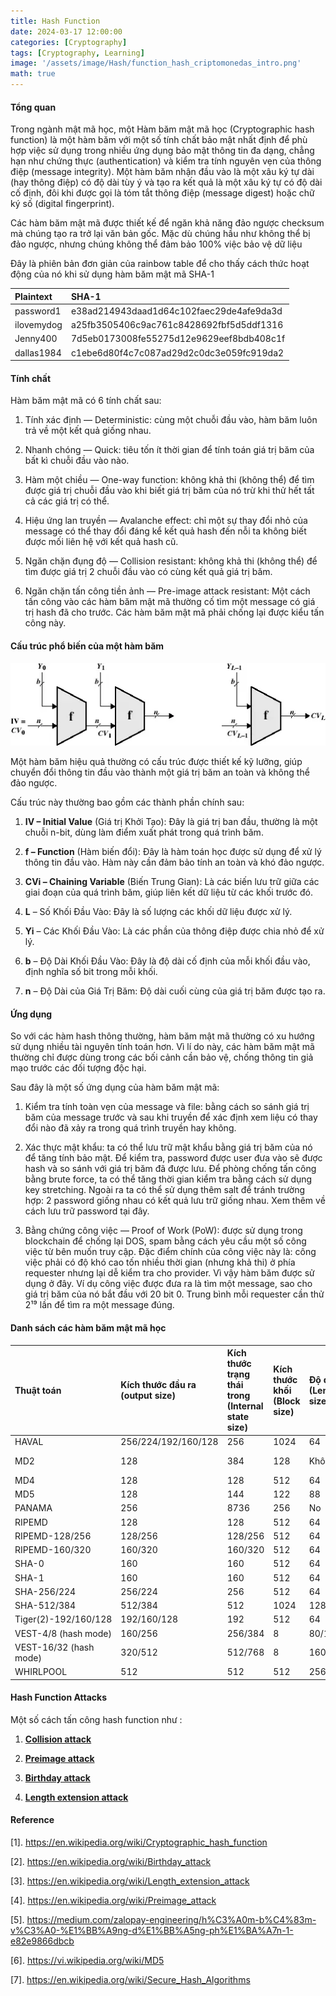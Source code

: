 ```yaml
---
title: Hash Function
date: 2024-03-17 12:00:00
categories: [Cryptography]
tags: [Cryptography, Learning]
image: '/assets/image/Hash/function_hash_criptomonedas_intro.png'
math: true
---
```


#### Tổng quan

Trong ngành mật mã học, một Hàm băm mật mã học (Cryptographic hash function) là một hàm băm với một số tính chất bảo mật nhất định để phù hợp việc sử dụng trong nhiều ứng dụng bảo mật thông tin đa dạng, chẳng hạn như chứng thực (authentication) và kiểm tra tính nguyên vẹn của thông điệp (message integrity). Một hàm băm nhận đầu vào là một xâu ký tự dài (hay thông điệp) có độ dài tùy ý và tạo ra kết quả là một xâu ký tự có độ dài cố định, đôi khi được gọi là tóm tắt thông điệp (message digest) hoặc chữ ký số (digital fingerprint).

Các hàm băm mật mã được thiết kế để ngăn khả năng đảo ngược checksum mà chúng tạo ra trở lại văn bản gốc. Mặc dù chúng hầu như không thể bị đảo ngược, nhưng chúng không thể đảm bảo 100% việc bảo vệ dữ liệu

Đây là phiên bản đơn giản của rainbow table để cho thấy cách thức hoạt động của nó khi sử dụng hàm băm mật mã SHA-1


|Plaintext|SHA-1|
|:--|:--|
|password1|e38ad214943daad1d64c102faec29de4afe9da3d|
|ilovemydog|a25fb3505406c9ac761c8428692fbf5d5ddf1316|
|Jenny400|7d5eb0173008fe55275d12e9629eef8bdb408c1f|
|dallas1984|c1ebe6d80f4c7c087ad29d2c0dc3e059fc919da2|


#### Tính chất

Hàm băm mật mã có 6 tính chất sau:


1. Tính xác định — Deterministic: cùng một chuỗi đầu vào, hàm băm luôn trả về một kết quả giống nhau.

2. Nhanh chóng — Quick: tiêu tốn ít thời gian để tính toán giá trị băm của bất kì chuỗi đầu vào nào.

3. Hàm một chiều — One-way function: không khả thi (không thể) để tìm được giá trị chuỗi đầu vào khi biết giá trị băm của nó trừ khi thử hết tất cả các giá trị có thể.

4. Hiệu ứng lan truyền — Avalanche effect: chỉ một sự thay đổi nhỏ của message có thể thay đổi đáng kể kết quả hash đến nỗi ta không biết được mối liên hệ với kết quả hash cũ.

5. Ngăn chặn đụng độ — Collision resistant: không khả thi (không thể) để tìm được giá trị 2 chuỗi đầu vào có cùng kết quả giá trị băm.

6. Ngăn chặn tấn công tiền ảnh — Pre-image attack resistant: Một cách tấn công vào các hàm băm mật mã thường cố tìm một message có giá trị hash đã cho trước. Các hàm băm mật mã phải chống lại được kiểu tấn công này.

#### Cấu trúc phổ biến của một hàm băm

![image](/assets/image/Hash/Cautruc_hash.png)

Một hàm băm hiệu quả thường có cấu trúc được thiết kế kỹ lưỡng, giúp chuyển đổi thông tin đầu vào thành một giá trị băm an toàn và không thể đảo ngược. 

Cấu trúc này thường bao gồm các thành phần chính sau:

1. **IV – Initial Value** (Giá trị Khởi Tạo): Đây là giá trị ban đầu, thường là một chuỗi n-bit, dùng làm điểm xuất phát trong quá trình băm.

2. **f – Function** (Hàm biến đổi): Đây là hàm toán học được sử dụng để xử lý thông tin đầu vào. Hàm này cần đảm bảo tính an toàn và khó đảo ngược.

3. **CVi – Chaining Variable** (Biến Trung Gian): Là các biến lưu trữ giữa các giai đoạn của quá trình băm, giúp liên kết dữ liệu từ các khối trước đó.

4. **L** – Số Khối Đầu Vào: Đây là số lượng các khối dữ liệu được xử lý.

5. **Yi** – Các Khối Đầu Vào: Là các phần của thông điệp được chia nhỏ để xử lý.

6. **b** – Độ Dài Khối Đầu Vào: Đây là độ dài cố định của mỗi khối đầu vào, định nghĩa số bit trong mỗi khối.

7. **n** – Độ Dài của Giá Trị Băm: Độ dài cuối cùng của giá trị băm được tạo ra.

#### Ứng dụng

So với các hàm hash thông thường, hàm băm mật mã thường có xu hướng sử dụng nhiều tài nguyên tính toán hơn. Vì lí do này, các hàm băm mật mã thường chỉ được dùng trong các bối cảnh cần bảo vệ, chống thông tin giả mạo trước các đối tượng độc hại.


Sau đây là một số ứng dụng của hàm băm mật mã:


1. Kiểm tra tính toàn vẹn của message và file: bằng cách so sánh giá trị băm của message trước và sau khi truyền để xác định xem liệu có thay đổi nào đã xảy ra trong quá trình truyền hay không.

2. Xác thực mật khẩu: ta có thể lưu trữ mật khẩu bằng giá trị băm của nó để tăng tính bảo mật. Để kiểm tra, password được user đưa vào sẽ được hash và so sánh với giá trị băm đã được lưu. Để phòng chống tấn công bằng brute force, ta có thể tăng thời gian kiểm tra bằng cách sử dụng key stretching. Ngoài ra ta có thể sử dụng thêm salt để tránh trường hợp: 2 password giống nhau có kết quả lưu trữ giống nhau. Xem thêm về cách lưu trữ password tại đây.

3. Bằng chứng công việc — Proof of Work (PoW): được sử dụng trong blockchain để chống lại DOS, spam bằng cách yêu cầu một số công việc từ bên muốn truy cập. Đặc điểm chính của công việc này là: công việc phải có độ khó cao tốn nhiều thời gian (nhưng khả thi) ở phía requester nhưng lại dễ kiểm tra cho provider. Vì vậy hàm băm được sử dụng ở đây. Ví dụ công việc được đưa ra là tìm một message, sao cho giá trị băm của nó bắt đầu với 20 bit 0. Trung bình mỗi requester cần thử 2¹⁹ lần để tìm ra một message đúng.

#### Danh sách các hàm băm mật mã học

|Thuật toán|	Kích thước đầu ra (output size)|	Kích thước trạng thái trong (Internal state size)|	Kích thước khối (Block size)|	Độ dài (Length size)|	Kích thước word (Word size)|	Xung đột (Collision)|
|:--|:--|:--|:--|:--|:--|:--|
|HAVAL	|256/224/192/160/128	|256	|1024	|64	|32	|Có|
|MD2	|128	|384	|128	|Không	|8	|khả năng lớn|
|MD4	|128	|128	|512	|64	|32	|Có|
|MD5	|128	|144	|122	|88	|88	|Có|
|PANAMA	|256	|8736	|256	|No	|32	|Có lỗi|
|RIPEMD	|128	|128	|512	|64	|32	|Có|
|RIPEMD-128/256	|128/256	|128/256	|512	|64	|32	|Không|
|RIPEMD-160/320	|160/320	|160/320	|512	|64	|32	|Không|
|SHA-0	|160	|160	|512	|64	|32	|Không|
|SHA-1	|160	|160	|512	|64	|32	|Có lỗi|
|SHA-256/224	|256/224	|256	|512	|64	|32	|Không|
|SHA-512/384	|512/384	|512	|1024	|128	|64	|Không|
|Tiger(2)-192/160/128	|192/160/128	|192	|512	|64	|64	|Không|
|VEST-4/8 (hash mode)	|160/256	|256/384	|8	|80/128	|1	|Không[1]|
|VEST-16/32 (hash mode)	|320/512	|512/768	|8	|160/256	|1	|Không|
|WHIRLPOOL	|512	|512	|512	|256	|8	|Không|

#### Hash Function Attacks

Một số cách tấn công hash function như :

1. [**Collision attack**](https://en.wikipedia.org/wiki/Collision_attack)

2. [**Preimage attack**](https://en.wikipedia.org/wiki/Preimage_attack)

3. [**Birthday attack**](https://en.wikipedia.org/wiki/Birthday_attack)

4. [**Length extension attack**](https://www.bing.com/search?q=length+extension+attack&cvid=848b20e29b7d4056a65183b771c6db8c&gs_lcrp=EgZjaHJvbWUqBggBEAAYQDIGCAAQRRg5MgYIARAAGEAyBggCEAAYQDIGCAMQABhAMgYIBBAAGEAyBggFEAAYQDIGCAYQABhAMgYIBxAAGEAyBggIEAAYQNIBCDkxMTdqMGo5qAIFsAIB&FORM=ANAB01&PC=ACTS)


#### Reference

[1]. https://en.wikipedia.org/wiki/Cryptographic_hash_function

[2]. https://en.wikipedia.org/wiki/Birthday_attack

[3]. https://en.wikipedia.org/wiki/Length_extension_attack

[4]. https://en.wikipedia.org/wiki/Preimage_attack

[5]. https://medium.com/zalopay-engineering/h%C3%A0m-b%C4%83m-v%C3%A0-%E1%BB%A9ng-d%E1%BB%A5ng-ph%E1%BA%A7n-1-e82e9866dbcb

[6]. https://vi.wikipedia.org/wiki/MD5

[7]. https://en.wikipedia.org/wiki/Secure_Hash_Algorithms